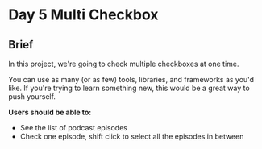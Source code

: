# **Day 5 Multi Checkbox**

## Brief
In this project, we're going to check multiple checkboxes at one time.

You can use as many (or as few) tools, libraries, and frameworks as you'd like. If you're trying to learn something new, this would be a great way to push yourself.

**Users should be able to:**
- See the list of podcast episodes
- Check one episode, shift click to select all the episodes in between
